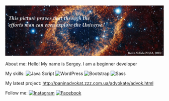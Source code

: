 ![Header](https://github.com/se-a11gh/se-a11gh/blob/main/assets/galaxy2003.png)

About me:
Hello! My name is Sergey.
I am a beginner developer

My skills:
![Java Script](https://img.shields.io/badge/-JavaScript-yellow?style=flat&logo=JavaScript&logoColor=black)
![WordPress](https://img.shields.io/badge/-WordPress-87CEEB?style=flat&logo=WordPress&logoColor=white)
![Bootstrap](https://img.shields.io/badge/-Bootstrap-8A2BE2?style=flat&logo=Bootstrap&logoColor=white)
![Sass](https://img.shields.io/badge/-Sass-white?style=flat&logo=Sass&logoColor=FF69B4)


My latest project: http://paninadvokat.zzz.com.ua/advokate/advok.html

Follow me:
[![Instagram](https://img.shields.io/badge/-Instagram-FF1493?style=flat&logo=Instagram&logoColor=black)](https://www.instagram.com/)
[![Facebook](https://img.shields.io/badge/-Facebook-blue?style=flat&logo=Facebook&logoColor=white)](https://uk-ua.facebook.com/)
